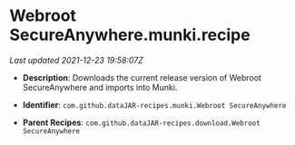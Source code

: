 # Webroot SecureAnywhere.munki.recipe

_Last updated 2021-12-23 19:58:07Z_

- **Description**: Downloads the current release version of Webroot SecureAnywhere and imports into Munki.

- **Identifier**: `com.github.dataJAR-recipes.munki.Webroot SecureAnywhere`

- **Parent Recipes**: `com.github.dataJAR-recipes.download.Webroot SecureAnywhere`